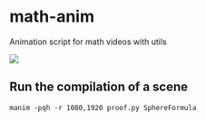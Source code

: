 # math-anim
Animation script for math videos with utils

<img src="https://github.com/KendySong/math-anim/blob/main/assets/example.gif"></img>

## Run the compilation of a scene
```git
manim -pqh -r 1080,1920 proof.py SphereFormula
```